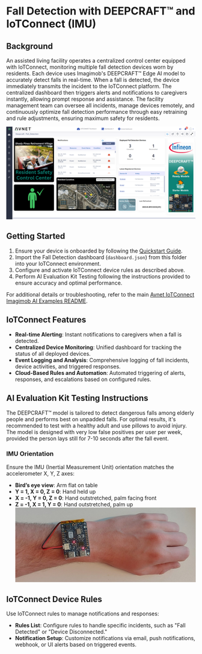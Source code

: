# Fall Detection with DEEPCRAFT™ and IoTConnect (IMU)

## Background
An assisted living facility operates a centralized control center equipped with IoTConnect, monitoring multiple fall detection devices worn by residents. Each device uses Imagimob's DEEPCRAFT™ Edge AI model to accurately detect falls in real-time. When a fall is detected, the device immediately transmits the incident to the IoTConnect platform. The centralized dashboard then triggers alerts and notifications to caregivers instantly, allowing prompt response and assistance. The facility management team can oversee all incidents, manage devices remotely, and continuously optimize fall detection performance through easy retraining and rule adjustments, ensuring maximum safety for residents.

![Fall Detection Dashboard](../fall-detection/fall_detection_dashboard.png)

## Getting Started

1. Ensure your device is onboarded by following the [Quickstart Guide](https://github.com/avnet-iotconnect/avnet-iotc-mtb-ai-imagimob-rm/blob/main/QUICKSTART.md).
2. Import the Fall Detection dashboard (`dashboard.json`) from this folder into your IoTConnect environment.
3. Configure and activate IoTConnect device rules as described above.
4. Perform AI Evaluation Kit Testing following the instructions provided to ensure accuracy and optimal performance.

For additional details or troubleshooting, refer to the main [Avnet IoTConnect Imagimob AI Examples README](../README.md).

## IoTConnect Features
- **Real-time Alerting**: Instant notifications to caregivers when a fall is detected.
- **Centralized Device Monitoring**: Unified dashboard for tracking the status of all deployed devices.
- **Event Logging and Analysis**: Comprehensive logging of fall incidents, device activities, and triggered responses.
- **Cloud-Based Rules and Automation**: Automated triggering of alerts, responses, and escalations based on configured rules.

## AI Evaluation Kit Testing Instructions

The DEEPCRAFT™ model is tailored to detect dangerous falls among elderly people and performs best on unpadded falls. For optimal results, it's recommended to test with a healthy adult and use pillows to avoid injury. The model is designed with very low false positives per user per week, provided the person lays still for 7-10 seconds after the fall event.

### IMU Orientation
Ensure the IMU (Inertial Measurement Unit) orientation matches the accelerometer X, Y, Z axes:

- **Bird’s eye view**: Arm flat on table
- **Y = 1, X = 0, Z = 0**: Hand held up
- **X = -1, Y = 0, Z = 0**: Hand outstretched, palm facing front
- **Z = -1, X = 1, Y = 0**: Hand outstretched, palm up
![PSOC6AIKit Orientation](./psoc6ai-kit-mounting.jpg)

## IoTConnect Device Rules
Use IoTConnect rules to manage notifications and responses:

- **Rules List**: Configure rules to handle specific incidents, such as "Fall Detected" or "Device Disconnected."
- **Notification Setup**: Customize notifications via email, push notifications, webhook, or UI alerts based on triggered events.



